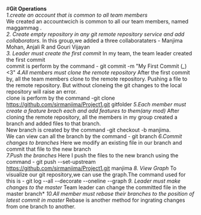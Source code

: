 
#**Git Operations<br/>**
*1.create an account that is common to all team members<br/>*
     We created an accountwcich is common to all our team members, named maggammag .</br>
*2. Create empty repository in any git remote repository service and add collaborators.*
     In this group,we added a three collaborataters - Manjima Mohan, Anjali R and Gouri Vijayan</br>
*3. Leader must create the first commit*
     In my team, the team leader created the first commit</br> commit is perform by the command  - git commit -m "My First Commit (*_*) <3"
*4.All members must clone the remote repository*
     After the first commit by, all the team members clone to the remote repository. Pushing a file to the remote repository. But without
     cloneing the git changes to the local repository will raise an error.<br/>
     clone is perform by the command   -git clone https://github.com/sirmanjima/Project1.git gitfolder
*5.Each member must create a feature brach each and add features to them(any mod)*
     After cloning the remote repository, all the members in my group created a branch and added files to that branch.<br/>
     New branch is created by the command  -git checkout -b manjima.<br/>
     We can view can all the branch by the command  - git branch
*6.Commit changes to branches*
     Here we modify an existing file in our branch and commit that file to the new branch</br>
*7.Push the branches*
     Here I push the files to the new branch using the command  - git push --set-upstream https://github.com/sirmanjima/Project1.git manjima
*8. View Graph*
     To visualize our git repository,we can use the graph.The command used for this is  -  git log --all --decorate --oneline --graph
*9. Leader must make changes to the master*
Team leader can change the committed file in the master branch*
*10.All member must rebase their branches to the position of latest commit in
master*
Rebase is another method for ingrating changes from one branch to another.
